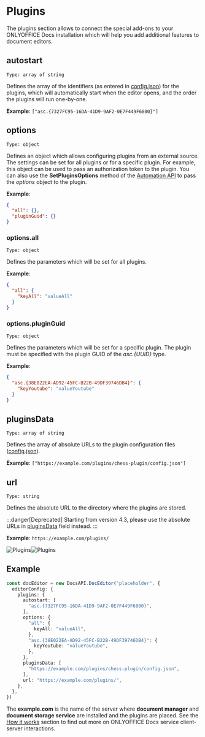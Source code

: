 # Plugins

The plugins section allows to connect the special add-ons to your ONLYOFFICE Docs installation which will help you add additional features to document editors.

## autostart

`Type: array of string`

Defines the array of the identifiers (as entered in [config.json](../../../../plugin-and-macros/structure/manifest/manifest.md#guid)) for the plugins, which will automatically start when the editor opens, and the order the plugins will run one-by-one.

**Example**: `["asc.{7327FC95-16DA-41D9-9AF2-0E7F449F6800}"]`

## options

`Type: object`

Defines an object which allows configuring plugins from an external source. The settings can be set for all plugins or for a specific plugin. For example, this object can be used to pass an authorization token to the plugin. You can also use the **SetPluginsOptions** method of the [Automation API](../../automation-api.md) to pass the *options* object to the plugin.

**Example**:

``` json
{
  "all": {},
  "pluginGuid": {}
}
```

### options.all

`Type: object`

Defines the parameters which will be set for all plugins.

**Example**:

``` json
{
  "all": {
    "keyAll": "valueAll"
  }
}
```

### options.pluginGuid

`Type: object`

Defines the parameters which will be set for a specific plugin. The plugin must be specified with the plugin GUID of the *asc.\{UUID\}* type.

**Example**:

``` json
{
  "asc.{38E022EA-AD92-45FC-B22B-49DF39746DB4}": {
    "keyYoutube": "valueYoutube"
  }
}
```

## pluginsData

`Type: array of string`

Defines the array of absolute URLs to the plugin configuration files ([config.json](../../../../plugin-and-macros/structure/manifest/manifest.md)).

**Example**: `["https://example.com/plugins/chess-plugin/config.json"]`

## url

`Type: string`

Defines the absolute URL to the directory where the plugins are stored.

:::danger[Deprecated]
Starting from version 4.3, please use the absolute URLs in [pluginsData](#pluginsdata) field instead.
:::

**Example**: `https://example.com/plugins/`

![Plugins](/assets/images/editor/plugins.png#gh-light-mode-only)![Plugins](/assets/images/editor/plugins.dark.png#gh-dark-mode-only)

## Example

``` ts
const docEditor = new DocsAPI.DocEditor("placeholder", {
  editorConfig: {
    plugins: {
      autostart: [
        "asc.{7327FC95-16DA-41D9-9AF2-0E7F449F6800}",
      ],
      options: {
        "all": {
          keyAll: "valueAll",
        },
        "asc.{38E022EA-AD92-45FC-B22B-49DF39746DB4}": {
          keyYoutube: "valueYoutube",
        },
      },
      pluginsData: [
        "https://example.com/plugins/chess-plugin/config.json",
      ],
      url: "https://example.com/plugins/",
    },
  },
})
```

The **example.com** is the name of the server where **document manager** and **document storage service** are installed and the plugins are placed. See the [How it works](../../../get-started/how-it-works/how-it-works.md) section to find out more on ONLYOFFICE Docs service client-server interactions.
